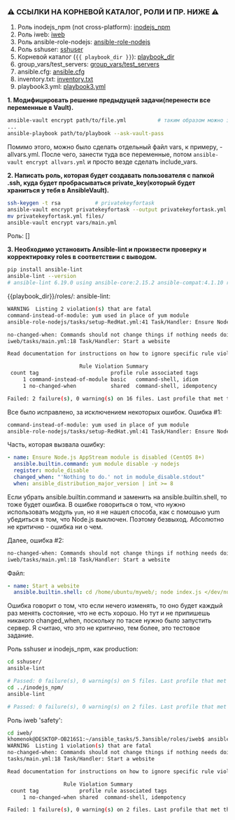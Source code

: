 ### ⚠️ ССЫЛКИ НА КОРНЕВОЙ КАТАЛОГ, РОЛИ И ПР. НИЖЕ ⚠️

1. Роль inodejs_npm (not cross-platform): [inodejs_npm](./files/5.4/roles/inodejs_npm/)
2. Роль iweb: [iweb](./files/5.4/roles/iweb/)
3. Роль ansible-role-nodejs: [ansible-role-nodejs](./files/5.4/roles/ansible-role-nodejs/)
4. Роль sshuser: [sshuser](./files/5.4/roles/sshuser/)
5. Корневой каталог (`{{ playbook_dir }}`): [playbook_dir](./files/5.4/)
6. group_vars/test_servers: [group_vars/test_servers](./files/5.4/group_vars/test_servers)
7. ansible.cfg: [ansible.cfg](./files/5.4/ansible.cfg)
8. inventory.txt: [inventory.txt](./files/5.4/inventory.txt)
9. playbook3.yml: [playbook3.yml](./files/5.4/playbook3.yml)

**1. Модифицировать решение предыдущей задачи(перенести все переменные в Vault).** 

```bash
ansible-vault encrypt path/to/file.yml          # таким образом можно занести переменные в ansible-vault
...
ansible-playbook path/to/playbook --ask-vault-pass
```

Помимо этого, можно было сделать отдельный файл vars, к примеру, - allvars.yml. После чего, занести туда все переменные, потом `ansible-vault encrypt allvars.yml` и просто везде сделать include_vars. 

**2. Написать роль, которая будет создавать пользователя с папкой .ssh, куда будет пробрасываться private_key(который будет храниться у тебя в AnsibleVault).**

```bash
ssh-keygen -t rsa           # privatekeyfortask
ansible-vault encrypt privatekeyfortask --output privatekeyfortask.yml
mv privatekeyfortask.yml files/
ansible-vault encrypt vars/main.yml
```

Роль: []

**3. Необходимо установить Ansible-lint и произвести проверку и корректировку roles в соответствии с выводом.**

```bash
pip install ansible-lint
ansible-lint --version
# ansible-lint 6.19.0 using ansible-core:2.15.2 ansible-compat:4.1.10 ruamel-yaml:0.17.32 ruamel-yaml-clib:0.2.7
```

{{playbook_dir}}/roles/: ansible-lint:

```bash
WARNING  Listing 2 violation(s) that are fatal
command-instead-of-module: yum used in place of yum module
ansible-role-nodejs/tasks/setup-RedHat.yml:41 Task/Handler: Ensure Node.js AppStream module is disabled (CentOS 8+)

no-changed-when: Commands should not change things if nothing needs doing.
iweb/tasks/main.yml:18 Task/Handler: Start a website

Read documentation for instructions on how to ignore specific rule violations.

                       Rule Violation Summary
 count tag                       profile rule associated tags
     1 command-instead-of-module basic   command-shell, idiom
     1 no-changed-when           shared  command-shell, idempotency

Failed: 2 failure(s), 0 warning(s) on 16 files. Last profile that met the validation criteria was 'min'.
```

Все было исправлено, за исключением некоторых ошибок. Ошибка #1: 

```bash
command-instead-of-module: yum used in place of yum module
ansible-role-nodejs/tasks/setup-RedHat.yml:41 Task/Handler: Ensure Node.js AppStream module is disabled (CentOS 8+)
```

Часть, которая вызвала ошибку:

```yml
- name: Ensure Node.js AppStream module is disabled (CentOS 8+)
  ansible.builtin.command: yum module disable -y nodejs
  register: module_disable
  changed_when: "'Nothing to do.' not in module_disable.stdout"
  when: ansible_distribution_major_version | int >= 8
```

Если убрать ansible.builtin.command и заменить на ansible.builtin.shell, то тоже будет ошибка. В ошибке говориться о том, что нужно использовать модуль `yum`, но я не нашел способа, как с помошью yum убедиться в том, что Node.js выключен. Поэтому безвыход. Абсолютно не критично - ошибка ни о чем.

Далее, ошибка #2:

```bash
no-changed-when: Commands should not change things if nothing needs doing.
iweb/tasks/main.yml:18 Task/Handler: Start a website
```

Файл:

```yml
- name: Start a website
  ansible.builtin.shell: cd /home/ubuntu/myweb/; node index.js </dev/null >/dev/null 2>&1 &
```

Ошибка говорит о том, что если нечего изменять, то оно будет каждый раз менять состояние, что не есть хорошо. Но тут и не припишешь никакого changed_when, поскольку по таске нужно было запустить сервер. Я считаю, что это не критично, тем более, это тестовое задание.

Роль sshuser и inodejs_npm, как production:

```bash
cd sshuser/
ansible-lint

# Passed: 0 failure(s), 0 warning(s) on 5 files. Last profile that met the validation criteria was 'production'.
cd ../inodejs_npm/
ansible-lint

# Passed: 0 failure(s), 0 warning(s) on 2 files. Last profile that met the validation criteria was 'production'.
```

Роль iweb 'safety':

```bash
cd iweb/
khomenok@DESKTOP-OB216S1:~/ansible_tasks/5.3ansible/roles/iweb$ ansible-lint
WARNING  Listing 1 violation(s) that are fatal
no-changed-when: Commands should not change things if nothing needs doing.
tasks/main.yml:18 Task/Handler: Start a website

Read documentation for instructions on how to ignore specific rule violations.

                  Rule Violation Summary
 count tag             profile rule associated tags
     1 no-changed-when shared  command-shell, idempotency

Failed: 1 failure(s), 0 warning(s) on 2 files. Last profile that met the validation criteria was 'safety'. Rating: 3/5 star
```